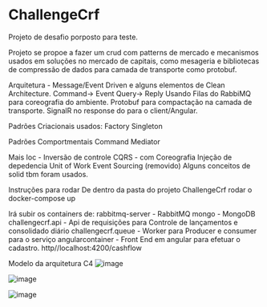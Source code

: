 # ChallengeCrf
Projeto de desafio porposto para teste.

Projeto se propoe a fazer um crud com patterns de mercado e mecanismos usados em soluções no mercado de capitais, 
como mesageria e bibliotecas de compressão de dados para camada de transporte como protobuf.

Arquitetura - Message/Event Driven e alguns elementos de Clean Architecture.
Command-> Event
Query-> Reply
Usando  Filas do RabbiMQ para coreografia do ambiente.
Protobuf para compactação na camada de transporte.
SignalR no response do para o client/Angular.

Padrões Criacionais usados:
Factory
Singleton

Padrões Comportmentais
Command
Mediator 

Mais
Ioc - Inversão de controle
CQRS - com Coreografia
Injeção de depedencia
Unit of Work
Event Sourcing (removido)
Alguns conceitos de solid tbm foram usados.

Instruções para rodar
De dentro da pasta do projeto ChallengeCrf rodar o docker-compose up

Irá subir os containers de:
rabbitmq-server - RabbitMQ
mongo - MongoDB
challengecrf.api - Api de requisições para Controle de lançamentos e consolidado diário
challengecrf.queue - Worker para Producer e consumer para o serviço 
angularcontainer - Front End em angular para efetuar o cadastro. http//localhost:4200/cashflow

Modelo da arquitetura C4
![image](https://github.com/bvarandas/ChallengeCrf/assets/13907905/804e7f43-8faa-4e5b-a05c-b7d806bd8948)

![image](https://github.com/bvarandas/ChallengeCrf/assets/13907905/cc18b8c9-637e-42c8-b66e-9b27e04399d9)


![image](https://github.com/bvarandas/ChallengeCrf/assets/13907905/9fa8485e-bf50-42d9-96b2-b745bb1d12df)





